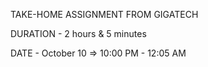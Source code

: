 TAKE-HOME ASSIGNMENT FROM GIGATECH

DURATION - 2 hours & 5 minutes

DATE - October 10 => 10:00 PM - 12:05 AM
